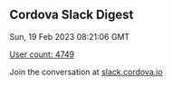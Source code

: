 ## Cordova Slack Digest
Sun, 19 Feb 2023 08:21:06 GMT

[User count: 4749](https://cordova.slack.com/)


Join the conversation at [slack.cordova.io](http://slack.cordova.io/)
